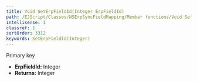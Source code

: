 ```yaml
---
title: Void SetErpFieldId(Integer ErpFieldId)
path: /EJScript/Classes/NSErpSyncFieldMapping/Member functions/Void SetErpFieldId(Integer p_0)
intellisense: 1
classref: 1
sortOrder: 3312
keywords: SetErpFieldId(Integer)
---
```



Primary key



* **ErpFieldId:** Integer
* **Returns:** Integer


